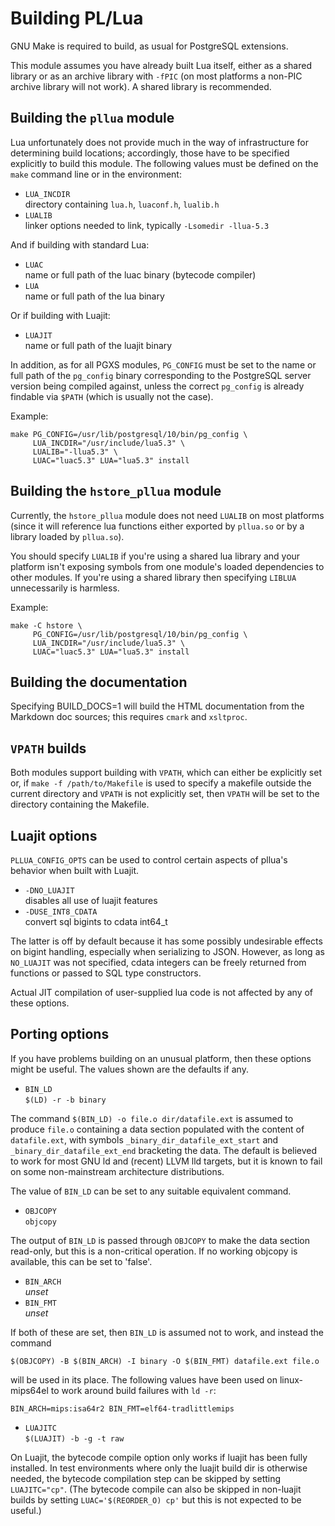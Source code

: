 Building PL/Lua
===============

GNU Make is required to build, as usual for PostgreSQL extensions.

This module assumes you have already built Lua itself, either as a
shared library or as an archive library with `-fPIC` (on most
platforms a non-PIC archive library will not work). A shared library
is recommended.


Building the `pllua` module
---------------------------

Lua unfortunately does not provide much in the way of infrastructure
for determining build locations; accordingly, those have to be
specified explicitly to build this module. The following values must
be defined on the `make` command line or in the environment:

+ `LUA_INCDIR`\
  directory containing `lua.h`, `luaconf.h`, `lualib.h`
+ `LUALIB`\
  linker options needed to link, typically `-Lsomedir -llua-5.3`

And if building with standard Lua:

+ `LUAC`\
  name or full path of the luac binary (bytecode compiler)
+ `LUA`\
  name or full path of the lua binary

Or if building with Luajit:

+ `LUAJIT`\
  name or full path of the luajit binary

In addition, as for all PGXS modules, `PG_CONFIG` must be set to the
name or full path of the `pg_config` binary corresponding to the
PostgreSQL server version being compiled against, unless the correct
`pg_config` is already findable via `$PATH` (which is usually not the
case).

Example:

    make PG_CONFIG=/usr/lib/postgresql/10/bin/pg_config \
         LUA_INCDIR="/usr/include/lua5.3" \
         LUALIB="-llua5.3" \
         LUAC="luac5.3" LUA="lua5.3" install


Building the `hstore_pllua` module
----------------------------------

Currently, the `hstore_pllua` module does not need `LUALIB` on most
platforms (since it will reference lua functions either exported by
`pllua.so` or by a library loaded by `pllua.so`).

You should specify `LUALIB` if you're using a shared lua library and
your platform isn't exposing symbols from one module's loaded
dependencies to other modules. If you're using a shared library then
specifying `LIBLUA` unnecessarily is harmless.

Example:

    make -C hstore \
         PG_CONFIG=/usr/lib/postgresql/10/bin/pg_config \
         LUA_INCDIR="/usr/include/lua5.3" \
         LUAC="luac5.3" LUA="lua5.3" install


Building the documentation
--------------------------

Specifying BUILD_DOCS=1 will build the HTML documentation from the
Markdown doc sources; this requires `cmark` and `xsltproc`.


`VPATH` builds
--------------

Both modules support building with `VPATH`, which can either be
explicitly set or, if `make -f /path/to/Makefile` is used to specify a
makefile outside the current directory and `VPATH` is not explicitly
set, then `VPATH` will be set to the directory containing the
Makefile.


Luajit options
--------------

`PLLUA_CONFIG_OPTS` can be used to control certain aspects of pllua's
behavior when built with Luajit.

+ `-DNO_LUAJIT`\
  disables all use of luajit features
+ `-DUSE_INT8_CDATA`\
  convert sql bigints to cdata int64_t

The latter is off by default because it has some possibly undesirable
effects on bigint handling, especially when serializing to JSON.
However, as long as `NO_LUAJIT` was not specified, cdata integers can be
freely returned from functions or passed to SQL type constructors.

Actual JIT compilation of user-supplied lua code is not affected by
any of these options.


Porting options
---------------

If you have problems building on an unusual platform, then these
options might be useful. The values shown are the defaults if any.

+ `BIN_LD`\
  `$(LD) -r -b binary`

The command `$(BIN_LD) -o file.o dir/datafile.ext` is assumed to
produce `file.o` containing a data section populated with the content of
`datafile.ext`, with symbols `_binary_dir_datafile_ext_start` and
`_binary_dir_datafile_ext_end` bracketing the data. The default is
believed to work for most GNU ld and (recent) LLVM lld targets, but it
is known to fail on some non-mainstream architecture distributions.

The value of `BIN_LD` can be set to any suitable equivalent command.

+ `OBJCOPY`\
  `objcopy`

The output of `BIN_LD` is passed through `OBJCOPY` to make the data
section read-only, but this is a non-critical operation. If no working
objcopy is available, this can be set to 'false'.

+ `BIN_ARCH`\
  <i>unset</i>
+ `BIN_FMT`\
  <i>unset</i>

If both of these are set, then `BIN_LD` is assumed not to work, and instead
the command

    $(OBJCOPY) -B $(BIN_ARCH) -I binary -O $(BIN_FMT) datafile.ext file.o

will be used in its place. The following values have been used on
linux-mips64el to work around build failures with `ld -r`:

    BIN_ARCH=mips:isa64r2 BIN_FMT=elf64-tradlittlemips

+ `LUAJITC`\
  `$(LUAJIT) -b -g -t raw`

On Luajit, the bytecode compile option only works if luajit has been
fully installed. In test environments where only the luajit build dir
is otherwise needed, the bytecode compilation step can be skipped by
setting `LUAJITC="cp"`. (The bytecode compile can also be skipped in
non-luajit builds by setting `LUAC='$(REORDER_O) cp'` but this is not
expected to be useful.)

<!--eof-->
